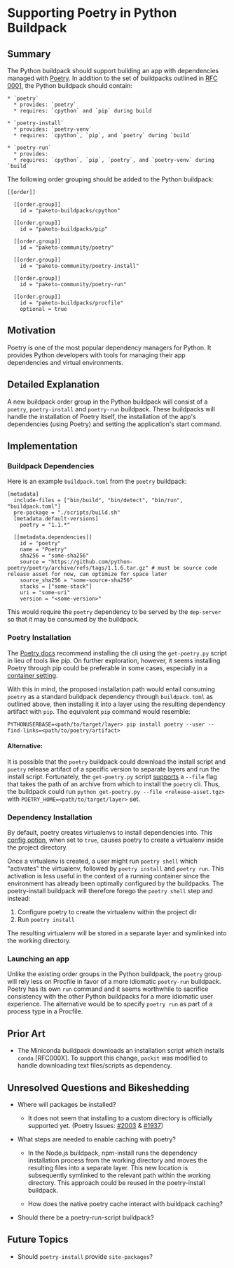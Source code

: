 # Supporting Poetry in Python Buildpack

## Summary

The Python buildpack should support building an app with dependencies managed
with [Poetry](https://python-poetry.org/). In addition to the set of buildpacks
outlined in [RFC
0001](https://github.com/paketo-buildpacks/rfcs/blob/main/text/python/0001-restructure.md),
the Python buildpack should contain:

```
* `poetry`
  * provides: `poetry`
  * requires: `cpython` and `pip` during build

* `poetry-install`
  * provides: `poetry-venv`
  * requires: `cpython`, `pip`, and `poetry` during `build`

* `poetry-run`
  * provides: 
  * requires: `cpython`, `pip`, `poetry`, and `poetry-venv` during `build`
```

The following order grouping should be added to the Python buildpack:

```
[[order]]

  [[order.group]]
    id = "paketo-buildpacks/cpython"
    
  [[order.group]]
    id = "paketo-buildpacks/pip"

  [[order.group]]
    id = "paketo-community/poetry"

  [[order.group]]
    id = "paketo-community/poetry-install"

  [[order.group]]
    id = "paketo-community/poetry-run"

  [[order.group]]
    id = "paketo-buildpacks/procfile"
    optional = true
```

## Motivation

Poetry is one of the most popular dependency managers for Python. It provides
Python developers with tools for managing their app dependencies and virtual
environments.

## Detailed Explanation

A new buildpack order group in the Python buildpack will consist of a `poetry`,
`poetry-install` and `poetry-run` buildpack. These buildpacks will handle the
installation of Poetry itself, the installation of the app's dependencies
(using Poetry) and setting the application's start command.


## Implementation


### Buildpack Dependencies

Here is an example `buildpack.toml` from the `poetry` buildpack:

```
[metadata]
  include-files = ["bin/build", "bin/detect", "bin/run", "buildpack.toml"]
  pre-package = "./scripts/build.sh"
  [metadata.default-versions]
    poetry = "1.1.*"

  [[metadata.dependencies]]
    id = "poetry"
    name = "Poetry"
    sha256 = "some-sha256"
    source = "https://github.com/python-poetry/poetry/archive/refs/tags/1.1.6.tar.gz" # must be source code release asset for now, can optimize for space later
    source_sha256 = "some-source-sha256"
    stacks = ["some-stack"]
    uri = "some-uri"
    version = "<some-version>"
```

This would require the `poetry` dependency to be served by the
`dep-server` so that it may be consumed by the buildpack.

### Poetry Installation

The [Poetry
docs](https://python-poetry.org/docs/#osx-linux-bashonwindows-install-instructions)
recommend installing the cli using the `get-poetry.py` script in lieu of tools
like pip. On further exploration, however, it seems installing Poetry through
pip could be preferable in some cases, especially in a [container
setting](https://github.com/python-poetry/poetry/pull/3209#issuecomment-708739500).

With this in mind, the proposed installation path would entail consuming
`poetry` as a standard buildpack dependency through `buildpack.toml` as
outlined above, then installing it into a layer using the resulting dependency
artifact with `pip`. The equivalent `pip` command would resemble:

`PYTHONUSERBASE=<path/to/target/layer> pip install poetry --user --find-links=<path/to/poetry/artifact>`

#### Alternative:

It is possible that the `poetry` buildpack could download the install script
and `poetry` release artifact of a specific version to separate layers and run
the install script.  Fortunately, the `get-poetry.py` script
[supports](https://github.com/python-poetry/poetry/pull/2162) a `--file` flag
that takes the path of an archive from which to install the `poetry` cli. Thus,
the buildpack could run `python get-poetry.py --file <release-asset.tgz>` with
`POETRY_HOME=<path/to/target/layer>` set.

### Dependency Installation

By default, poetry creates virtualenvs to install dependencies into. This
[config
option](https://python-poetry.org/docs/configuration/#virtualenvsin-project),
when set to `true`, causes poetry to create a virtualenv inside the project
directory.

Once a virtualenv is created, a user might run `poetry shell` which
"activates" the virtualenv, followed by `poetry install` and `poetry
run`. This activation is less useful in the context of a running container
since the environment has already been optimally configured by the buildpacks.
The poetry-install buildpack will therefore forego the `poetry shell` step and
instead:

1. Configure poetry to create the virtualenv within the project dir
1. Run `poetry install`

The resulting virtualenv will be stored in a separate layer and symlinked into
the working directory.

### Launching an app

Unlike the existing order groups in the Python buildpack, the `poetry` group
will rely less on Procfile in favor of a more idiomatic `poetry-run` buildpack.
Poetry has its own `run` command and it seems worthwhile to sacrifice
consistency with the other Python buildpacks for a more idiomatic user
experience. The alternative would be to specify `poetry run` as part of a
process type in a Procfile.

## Prior Art

- The Miniconda buildpack downloads an installation script which installs
  `conda` [RFC000X]. To support this change, `packit` was modified to handle
  downloading text files/scripts as dependency.


## Unresolved Questions and Bikeshedding

- Where will packages be installed?
    - It does not seem that installing to a custom directory is officially
      supported yet. (Poetry Issues:
      [#2003](https://github.com/python-poetry/poetry/issues/2003) &
      [#1937](https://github.com/python-poetry/poetry/issues/1937))

- What steps are needed to enable caching with poetry?

  - In the Node.js buildpack, npm-install runs the dependency installation
    process from the working directory and moves the resulting files into a
    separate layer. This new location is subsequently symlinked to the relevant
    path within the working directory. This approach could be reused in the
    poetry-install buildpack.

  - How does the native poetry cache interact with buildpack caching?

- Should there be a poetry-run-script buildpack?

## Future Topics

- Should `poetry-install` provide `site-packages`?
